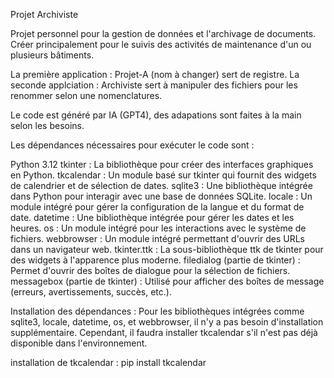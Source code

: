 Projet Archiviste

Projet personnel pour la gestion de données et l'archivage de documents.
Créer principalement pour le suivis des activités de maintenance d'un ou plusieurs bâtiments.

La première application : Projet-A (nom à changer) sert de registre.
La seconde applciation : Archiviste sert à manipuler des fichiers pour les renommer selon une nomenclatures.

Le code est généré par IA (GPT4), des adapations sont faites à la main selon les besoins.

Les dépendances nécessaires pour exécuter le code sont :

Python 3.12
tkinter : La bibliothèque pour créer des interfaces graphiques en Python.
tkcalendar : Un module basé sur tkinter qui fournit des widgets de calendrier et de sélection de dates.
sqlite3 : Une bibliothèque intégrée dans Python pour interagir avec une base de données SQLite.
locale : Un module intégré pour gérer la configuration de la langue et du format de date.
datetime : Une bibliothèque intégrée pour gérer les dates et les heures.
os : Un module intégré pour les interactions avec le système de fichiers.
webbrowser : Un module intégré permettant d'ouvrir des URLs dans un navigateur web.
tkinter.ttk : La sous-bibliothèque ttk de tkinter pour des widgets à l'apparence plus moderne.
filedialog (partie de tkinter) : Permet d'ouvrir des boîtes de dialogue pour la sélection de fichiers.
messagebox (partie de tkinter) : Utilisé pour afficher des boîtes de message (erreurs, avertissements, succès, etc.).

Installation des dépendances :
Pour les bibliothèques intégrées comme sqlite3, locale, datetime, os, et webbrowser, il n'y a pas besoin d'installation supplémentaire. 
Cependant, il faudra installer tkcalendar s'il n'est pas déjà disponible dans l'environnement.

installation de tkcalendar : pip install tkcalendar
